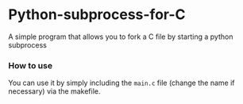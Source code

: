 # Python-subprocess-for-C
A simple program that allows you to fork a C file by starting a python subprocess

### How to use
You can use it by simply including the ``main.c`` file (change the name if necessary) via the makefile.

